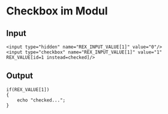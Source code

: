 # Checkbox im Modul
## Input

    <input type="hidden" name="REX_INPUT_VALUE[1]" value="0"/>
    <input type="checkbox" name="REX_INPUT_VALUE[1]" value="1" REX_VALUE[id=1 instead=checked]/>
    
## Output

    if(REX_VALUE[1])
    {
        echo "checked...";
    }
